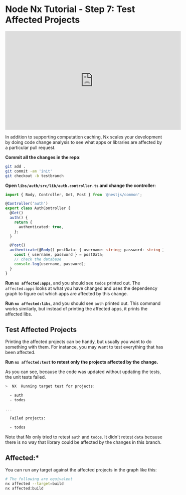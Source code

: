 # Node Nx Tutorial - Step 7: Test Affected Projects

<iframe loading="lazy" width="560" height="315" src="https://www.youtube.com/embed/TRRVLyHfN60" frameborder="0" allow="accelerometer; autoplay; encrypted-media; gyroscope; picture-in-picture; fullscreen"></iframe>

In addition to supporting computation caching, Nx scales your development by doing code change analysis to see what apps or libraries are affected by a particular pull request.

**Commit all the changes in the repo**:

```bash
git add .
git commit -am 'init'
git checkout -b testbranch
```

**Open `libs/auth/src/lib/auth.controller.ts` and change the controller:**

```typescript
import { Body, Controller, Get, Post } from '@nestjs/common';

@Controller('auth')
export class AuthController {
  @Get()
  auth() {
    return {
      authenticated: true,
    };
  }

  @Post()
  authenticate(@Body() postData: { username: string; password: string }) {
    const { username, password } = postData;
    // check the database
    console.log(username, password);
  }
}
```

**Run `nx affected:apps`**, and you should see `todos` printed out. The `affected:apps` looks at what you have changed and uses the dependency graph to figure out which apps are affected by this change.

**Run `nx affected:libs`**, and you should see `auth` printed out. This command works similarly, but instead of printing the affected apps, it prints the affected libs.

## Test Affected Projects

Printing the affected projects can be handy, but usually you want to do something with them. For instance, you may want to test everything that has been affected.

**Run `nx affected:test` to retest only the projects affected by the change.**

As you can see, because the code was updated without updating the tests, the unit tests failed.

```bash
>  NX  Running target test for projects:

  - auth
  - todos

...

  Failed projects:

  - todos
```

Note that Nx only tried to retest `auth` and `todos`. It didn't retest `data` because there is no way that library could be affected by the changes in this branch.

## Affected:\*

You can run any target against the affected projects in the graph like this:

```bash
# The following are equivalent
nx affected --target=build
nx affected:build
```
